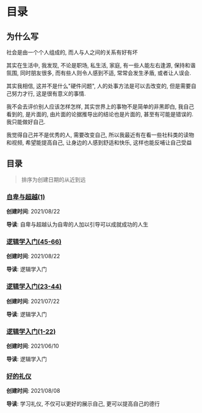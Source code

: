 # 目录

## 为什么写

社会是由一个个人组成的, 而人与人之间的关系有好有坏

其实在生活中, 我发现, 不论是职场, 私生活, 家庭, 有一些人能左右逢源, 保持和谐氛围, 同时朋友很多, 而有些人则令人感到不适, 常常会发生矛盾, 或者让人误会. 

其实我相信, 这并不是什么"硬件问题", 人的处事方法是可以去改变的, 但是需要自己努力才行, 这是很有意义的事情.

我不会去评价别人应该怎样怎样, 其实世界上的事物不是简单的非黑即白, 我自己看到的, 是片面的, 由片面的论据推导出的结论也是片面的, 甚至有可能是错误的. 我只能做好自己.

我觉得自己并不是优秀的人, 需要改变自己, 所以我最近有在看一些社科类的读物和视频, 希望能提高自己, 让身边的人感到舒适和快乐, 这样也能反哺让自己受益

## 目录

> 排序为创建日期的从近到远

###  [自卑与超越(1)](./inferiority_and_transcendence(1))

**创建时间**: 2021/08/22

**导读**: 自卑与超越认为自卑的人加以引导可以成就成功的人生

###  [逻辑学入门(45-66)](./introduction_logic(45-66))

**创建时间**: 2021/08/22

**导读**: 逻辑学入门

###  [逻辑学入门(23-44)](./introduction_logic(23-44))

**创建时间**: 2021/07/22

**导读**: 逻辑学入门

###  [逻辑学入门(1-22)](./introduction_logic(1-22))

**创建时间**: 2021/06/10

**导读**: 逻辑学入门

###  [好的礼仪](./good_etiquette)

**创建时间**: 2021/08/08

**导读**: 学习礼仪, 不仅可以更好的展示自己, 更可以提高自己的德行



